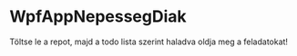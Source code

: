 # WpfAppNepessegDiak

Töltse le a repot, majd a todo lista szerint haladva oldja meg a feladatokat!
